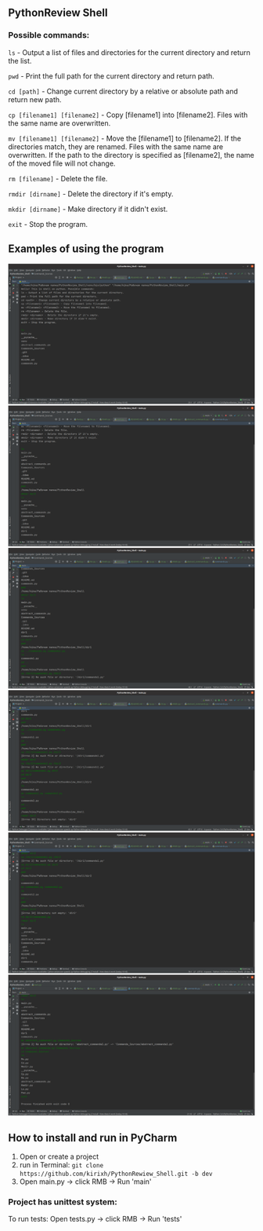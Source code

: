 ## PythonReview Shell

### **Possible commands:**

`ls` - Output a list of files and directories for the current directory and return the list.

`pwd` - Print the full path for the current directory and return path.

`cd [path]` - Change current directory by a relative or absolute path and return new path.

`cp [filename1] [filename2]` - Copy [filename1] into [filename2]. Files with the same name are overwritten.

`mv [filename1] [filename2]` - Move the [filename1] to [filename2].
If the directories match, they are renamed.
Files with the same name are overwritten.
If the path to the directory is specified as [filename2], the name of the moved file will not change.

`rm [filename]` - Delete the file.

`rmdir [dirname]` - Delete the directory if it's empty.

`mkdir [dirname]` - Make directory if it didn't exist.

`exit` - Stop the program.

## Examples of using the program

![img.png](screenshots/img.png)
![img.png](screenshots/img1.png)
![img_1.png](screenshots/img_1.png)
![img_2.png](screenshots/img_2.png)
![img_3.png](screenshots/img_3.png)
![img_4.png](screenshots/img_4.png)

## How to install and run in PyCharm

1) Open or create a project
2) run in Terminal: `git clone https://github.com/kirixh/PythonRewiew_Shell.git -b dev`
3) Open main.py -> click RMB -> Run 'main'

### **Project has unittest system:**
To run tests: Open tests.py -> click RMB -> Run 'tests'